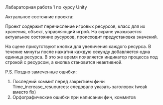 Лабараторная работа 1 по курсу Unity

Актуальное состояние проекта:

Проект содержит перечисление игровых ресурсов,
класс для их хранения, объект, управляющий игрой.
На экране указывается актуальное состояние русурсов,
происходит предустановка значений.

На сцене присутствуют кнопки для увеличения каждого 
ресурса. В течение минуты после нажатия каждую секунду 
добавляется одна единица ресурса. В это же время
появляется индикатор процесса под строкой с ресурсом,
а кнопка становится неактивной.

P.S. Поздно замеченные ошибки:

1. Последний коммит перед закрытием фичи Time_increase_resuources: следовало
указать заголовок tweak вместо fix)
2. Орфографические ошибки при написании фич, коммитов
